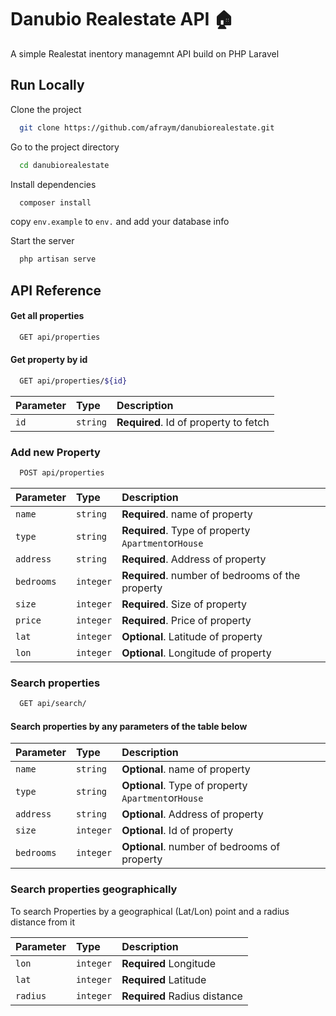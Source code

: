 
# Danubio Realestate API 🏠

A simple Realestat inentory managemnt API build on PHP Laravel


## Run Locally

Clone the project

```bash
  git clone https://github.com/afraym/danubiorealestate.git
```

Go to the project directory

```bash
  cd danubiorealestate
```

Install dependencies

```bash
  composer install
```
copy ```env.example``` to ```env.``` and add your database info

Start the server

```bash
  php artisan serve
```


## API Reference

#### Get all properties

```bash
  GET api/properties
```


#### Get property by id

```bash
  GET api/properties/${id}
```

| Parameter | Type     | Description                       |
| :-------- | :------- | :-------------------------------- |
| `id`      | `string` | **Required**. Id of property to fetch |

### Add new Property
```bash
  POST api/properties
```

| Parameter | Type     | Description                       |
| :-------- | :------- | :-------------------------------- |
| `name`      | `string` | **Required**. name of property  |
| `type`      | `string` | **Required**. Type of property  ```Apartment```or```House``` |
| `address`      | `string` | **Required**. Address of property  |
| `bedrooms`      | `integer` | **Required**. number of bedrooms of the property |
| `size`      | `integer` | **Required**. Size of property  |
| `price`      | `integer` | **Required**. Price of property  |
| `lat`      | `integer` | **Optional**. Latitude of property  |
| `lon`      | `integer` | **Optional**. Longitude of property  |


### Search properties
```bash
  GET api/search/
```
#### Search properties by any parameters of the table below

| Parameter | Type     | Description                       |
| :-------- | :------- | :-------------------------------- |
| `name`      | `string` | **Optional**. name of property  |
| `type`      | `string` | **Optional**. Type of property  ```Apartment```or```House``` |
| `address`      | `string` | **Optional**. Address of property  |
| `size`      | `integer` | **Optional**. Id of property  |
| `bedrooms`      | `integer` | **Optional**. number of bedrooms of property |

### Search properties geographically
To search Properties by a geographical (Lat/Lon) point and a
radius distance from it

| Parameter | Type     | Description                       |
| :-------- | :------- | :-------------------------------- |
| `lon`      | `integer` | **Required** Longitude  |
| `lat`      | `integer` | **Required** Latitude  |
| `radius`      | `integer` |**Required**  Radius distance |



